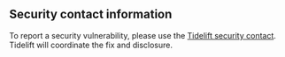 ## Security contact information

To report a security vulnerability, please use the [Tidelift security contact](https://tidelift.com/security). Tidelift
will coordinate the fix and disclosure.
